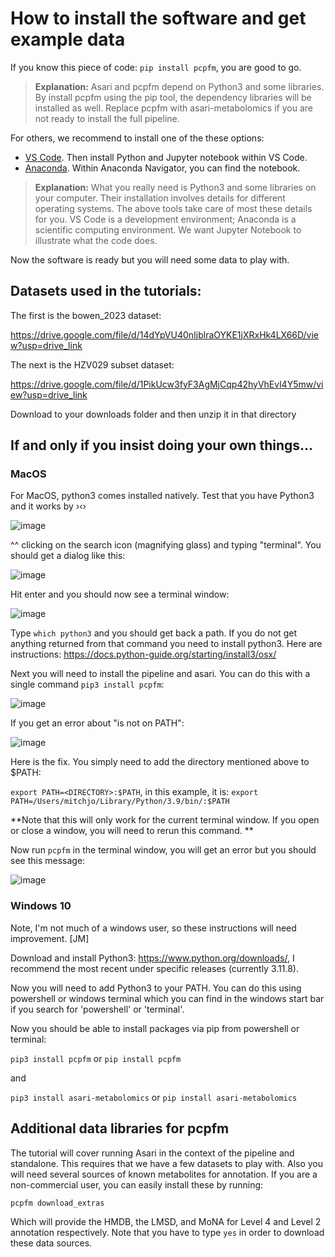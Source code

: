 # How to install the software and get example data

If you know this piece of code:
`pip install pcpfm`, you are good to go. 

> **Explanation:** Asari and pcpfm depend on Python3 and some libraries. By install pcpfm using the pip tool, the dependency libraries will be installed as well. Replace pcpfm with asari-metabolomics if you are not ready to install the full pipeline.

For others, we recommend to install one of the these options:
- [VS Code](https://code.visualstudio.com/download). Then install Python and Jupyter notebook within VS Code.
- [Anaconda](https://docs.anaconda.com/anaconda/install/). Within Anaconda Navigator, you can find the notebook.

> **Explanation:** What you really need is Python3 and some libraries on your computer. Their installation involves details for different operating systems. The above tools take care of most these details for you. VS Code is a development environment; Anaconda is a scientific computing environment. We want Jupyter Notebook to illustrate what the code does. 

Now the software is ready but you will need some data to play with. 

## Datasets used in the tutorials:

The first is the bowen_2023 dataset: 

https://drive.google.com/file/d/14dYpVU40nIjblraOYKE1jXRxHk4LX66D/view?usp=drive_link

The next is the HZV029 subset dataset:

https://drive.google.com/file/d/1PikUcw3fyF3AgMjCqp42hyVhEvl4Y5mw/view?usp=drive_link

Download to your downloads folder and then unzip it in that directory

## If and only if you insist doing your own things...

### MacOS
For MacOS, python3 comes installed natively. Test that you have Python3 and it works by ›‹›

![image](https://github.com/shuzhao-li-lab/pcpfm_tutorials/assets/10132705/ec571548-7bdf-44b4-ae68-9b4a6aa6eb85)

^^ clicking on the search icon (magnifying glass) and typing "terminal". You should get a dialog like this:

![image](https://github.com/shuzhao-li-lab/pcpfm_tutorials/assets/10132705/0c08dc0a-dc99-4209-bfe5-c8bae8e4b503)

Hit enter and you should now see a terminal window:

![image](https://github.com/shuzhao-li-lab/pcpfm_tutorials/assets/10132705/02f67f74-8cb8-44b0-8792-c999c07e1ba8)

Type `which python3` and you should get back a path. If you do not get anything returned from that command you need to install python3. Here are instructions: https://docs.python-guide.org/starting/install3/osx/

Next you will need to install the pipeline and asari. You can do this with a single command `pip3 install pcpfm`: 

![image](https://github.com/shuzhao-li-lab/pcpfm_tutorials/assets/10132705/e9d9dee8-f7b3-4f28-ab77-fc0284fea53d)

If you get an error about "is not on PATH":

![image](https://github.com/shuzhao-li-lab/pcpfm_tutorials/assets/10132705/a1909a6d-b19f-457e-b005-39019d51d4bd)

Here is the fix. You simply need to add the directory mentioned above to $PATH:

`export PATH=<DIRECTORY>:$PATH`, in this example, it is: `export PATH=/Users/mitchjo/Library/Python/3.9/bin/:$PATH`

**Note that this will only work for the current terminal window. If you open or close a window, you will need to rerun this command. **

Now run `pcpfm` in the terminal window, you will get an error but you should see this message: 

![image](https://github.com/shuzhao-li-lab/pcpfm_tutorials/assets/10132705/4f5a640c-70fe-4525-bb71-8ac794dc71a5)


### Windows 10

Note, I'm not much of a windows user, so these instructions will need improvement. [JM] 

Download and install Python3: https://www.python.org/downloads/, I recommend the most recent under specific releases (currently 3.11.8).

Now you will need to add Python3 to your PATH. You can do this using powershell or windows terminal which you can find in the windows start bar if you search for 'powershell' or 'terminal'.

Now you should be able to install packages via pip from powershell or terminal:

`pip3 install pcpfm` or `pip install pcpfm`

and 

`pip3 install asari-metabolomics` or `pip install asari-metabolomics`


## Additional data libraries for pcpfm

The tutorial will cover running Asari in the context of the pipeline and standalone. This requires that we have a few datasets to play with. Also you will need several sources of known metabolites for annotation. If you are a non-commercial user, you can easily install these by running:

`pcpfm download_extras`

Which will provide the HMDB, the LMSD, and MoNA for Level 4 and Level 2 annotation respectively. Note that you have to type `yes` in order to download these data sources. 

